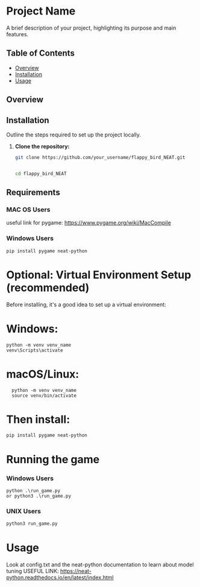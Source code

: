 # Project Name

A brief description of your project, highlighting its purpose and main features.

## Table of Contents

- [Overview](#overview)
- [Installation](#installation)
- [Usage](#usage)


## Overview



## Installation

Outline the steps required to set up the project locally.

1. **Clone the repository:**

   ```bash
   git clone https://github.com/your_username/flappy_bird_NEAT.git

   
   cd flappy_bird_NEAT

 ## Requirements
  
  ### MAC OS Users

  useful link for pygame: https://www.pygame.org/wiki/MacCompile

  ### Windows Users
  
    pip install pygame neat-python


  # Optional: Virtual Environment Setup (recommended)
  Before installing, it's a good idea to set up a virtual environment:
  # Windows:
  ```
  python -m venv venv_name
  venv\Scripts\activate
  ```
  # macOS/Linux:
```
  python -m venv venv_name
  source venv/bin/activate
```

  # Then install:
  ```
  pip install pygame neat-python
  ```
 # Running the game

  ### Windows Users 
  ```
  python .\run_game.py
  or python3 .\run_game.py
  ```
  ### UNIX Users
  ```bash
  python3 run_game.py
  ```

 # Usage
  Look at config.txt and the neat-python documentation to learn about model tuning
  USEFUL LINK: https://neat-python.readthedocs.io/en/latest/index.html
